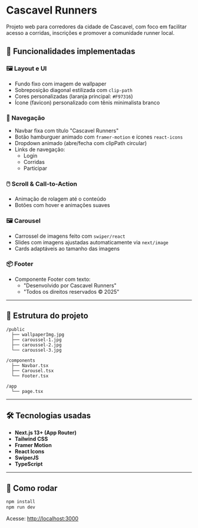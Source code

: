 # Cascavel Runners

Projeto web para corredores da cidade de Cascavel, com foco em facilitar acesso a corridas, inscrições e promover a comunidade runner local.

## 🚀 Funcionalidades implementadas

### 🖼️ Layout e UI
- Fundo fixo com imagem de wallpaper
- Sobreposição diagonal estilizada com `clip-path`
- Cores personalizadas (laranja principal: `#F97316`)
- Ícone (favicon) personalizado com tênis minimalista branco

### 🧭 Navegação
- Navbar fixa com título "Cascavel Runners"
- Botão hamburguer animado com `framer-motion` e ícones `react-icons`
- Dropdown animado (abre/fecha com clipPath circular)
- Links de navegação:
  - Login
  - Corridas
  - Participar

### 🖱️ Scroll & Call-to-Action
- Animação de rolagem até o conteúdo
- Botões com hover e animações suaves

### 🖼️ Carousel
- Carrossel de imagens feito com `swiper/react`
- Slides com imagens ajustadas automaticamente via `next/image`
- Cards adaptáveis ao tamanho das imagens

### 📦 Footer
- Componente Footer com texto:
  - "Desenvolvido por Cascavel Runners"
  - "Todos os direitos reservados © 2025"

---

## 📁 Estrutura do projeto

```
/public
  ├── wallpaperImg.jpg
  ├── caroussel-1.jpg
  ├── caroussel-2.jpg
  └── caroussel-3.jpg

/components
  ├── Navbar.tsx
  ├── Carousel.tsx
  └── Footer.tsx

/app
  └── page.tsx
```

---

## 🛠️ Tecnologias usadas

- **Next.js 13+ (App Router)**
- **Tailwind CSS**
- **Framer Motion**
- **React Icons**
- **SwiperJS**
- **TypeScript**

---

## 📌 Como rodar

```bash
npm install
npm run dev
```

Acesse: [http://localhost:3000](http://localhost:3000)

